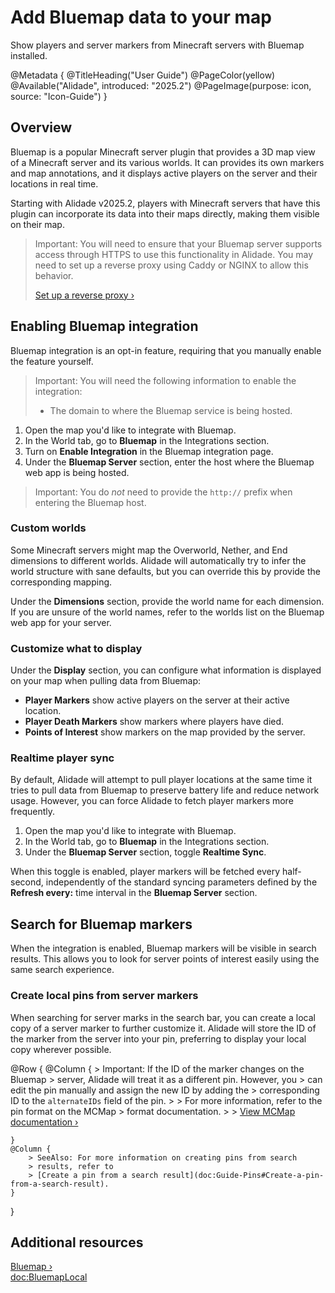 # Add Bluemap data to your map

Show players and server markers from Minecraft servers with Bluemap
installed.

@Metadata {
    @TitleHeading("User Guide")
    @PageColor(yellow)
    @Available("Alidade", introduced: "2025.2")
    @PageImage(purpose: icon, source: "Icon-Guide")
}

## Overview

Bluemap is a popular Minecraft server plugin that provides a 3D map view
of a Minecraft server and its various worlds. It can provides its own
markers and map annotations, and it displays active players on the server
and their locations in real time.

Starting with Alidade v2025.2, players with Minecraft servers that have
this plugin can incorporate its data into their maps directly, making them
visible on their map.

> Important: You will need to ensure that your Bluemap server supports
> access through HTTPS to use this functionality in Alidade. You may need
> to set up a reverse proxy using Caddy or NGINX to allow this behavior.
>
> [Set up a reverse proxy &rsaquo;](https://bluemap.bluecolored.de/wiki/webserver/ReverseProxy.html)

## Enabling Bluemap integration

Bluemap integration is an opt-in feature, requiring that you manually
enable the feature yourself.

> Important:
> You will need the following information to enable the integration:
> 
> - The domain to where the Bluemap service is being hosted.

1. Open the map you'd like to integrate with Bluemap.
2. In the World tab, go to **Bluemap** in the Integrations section.
3. Turn on **Enable Integration** in the Bluemap integration page.
4. Under the **Bluemap Server** section, enter the host where the Bluemap
   web app is being hosted.

> Important: You do _not_ need to provide the `http://` prefix when
> entering the Bluemap host.

### Custom worlds

Some Minecraft servers might map the Overworld, Nether, and End dimensions
to different worlds. Alidade will automatically try to infer the world
structure with sane defaults, but you can override this by provide the
corresponding mapping.

Under the **Dimensions** section, provide the world name for each
dimension. If you are unsure of the world names, refer to the worlds list
on the Bluemap web app for your server.

### Customize what to display

Under the **Display** section, you can configure what information is
displayed on your map when pulling data from Bluemap:

- **Player Markers** show active players on the server at their active
  location.
- **Player Death Markers** show markers where players have died.
- **Points of Interest** show markers on the map provided by the server.

### Realtime player sync

By default, Alidade will attempt to pull player locations at the same time
it tries to pull data from Bluemap to preserve battery life and reduce
network usage. However, you can force Alidade to fetch player markers more
frequently.

1. Open the map you'd like to integrate with Bluemap.
2. In the World tab, go to **Bluemap** in the Integrations section.
3. Under the **Bluemap Server** section, toggle **Realtime Sync**.

When this toggle is enabled, player markers will be fetched every
half-second, independently of the standard syncing parameters defined by
the **Refresh every:** time interval in the **Bluemap Server** section.

## Search for Bluemap markers

When the integration is enabled, Bluemap markers will be visible in search
results. This allows you to look for server points of interest easily
using the same search experience.

### Create local pins from server markers

When searching for server marks in the search bar, you can create a local
copy of a server marker to further customize it. Alidade will store the ID
of the marker from the server into your pin, preferring to display your
local copy wherever possible.

@Row {
    @Column {
        > Important: If the ID of the marker changes on the Bluemap
        > server, Alidade will treat it as a different pin. However, you
        > can edit the pin manually and assign the new ID by adding the
        > corresponding ID to the `alternateIDs` field of the pin.
        >
        > For more information, refer to the pin format on the MCMap
        > format documentation.
        >
        > [View MCMap documentation &rsaquo;](https://mcmap.alidade.dev)

    }
    @Column {
        > SeeAlso: For more information on creating pins from search
        > results, refer to
        > [Create a pin from a search result](doc:Guide-Pins#Create-a-pin-from-a-search-result).
    }
}

## Additional resources

[Bluemap &rsaquo;](https://bluemap.bluecolored.de)  
<doc:BluemapLocal>
